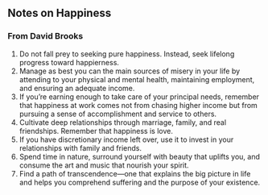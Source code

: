
## Notes on Happiness

### From David Brooks

1. Do not fall prey to seeking pure happiness. Instead, seek lifelong progress toward happierness. 
2. Manage as best you can the main sources of misery in your life by attending to your physical and mental health, maintaining employment, and ensuring an adequate income. 
3. If you’re earning enough to take care of your principal needs, remember that happiness at work comes not from chasing higher income but from pursuing a sense of accomplishment and service to others. 
4. Cultivate deep relationships through marriage, family, and real friendships. Remember that happiness is love. 
5. If you have discretionary income left over, use it to invest in your relationships with family and friends. 
6. Spend time in nature, surround yourself with beauty that uplifts you, and consume the art and music that nourish your spirit. 
7. Find a path of transcendence—one that explains the big picture in life and helps you comprehend suffering and the purpose of your existence.
